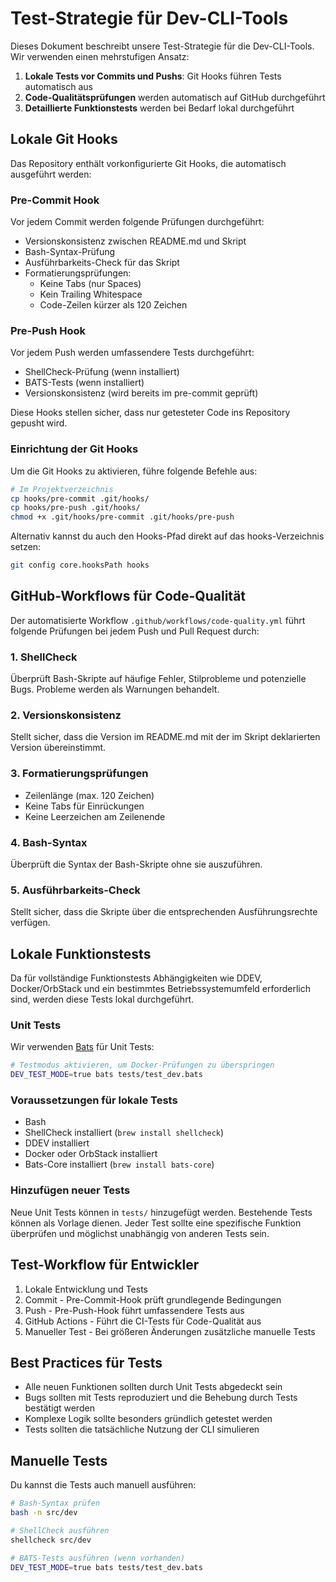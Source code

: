 # Test-Strategie für Dev-CLI-Tools

Dieses Dokument beschreibt unsere Test-Strategie für die Dev-CLI-Tools. Wir verwenden einen mehrstufigen Ansatz:

1. **Lokale Tests vor Commits und Pushs**: Git Hooks führen Tests automatisch aus
2. **Code-Qualitätsprüfungen** werden automatisch auf GitHub durchgeführt
3. **Detaillierte Funktionstests** werden bei Bedarf lokal durchgeführt

## Lokale Git Hooks

Das Repository enthält vorkonfigurierte Git Hooks, die automatisch ausgeführt werden:

### Pre-Commit Hook

Vor jedem Commit werden folgende Prüfungen durchgeführt:
- Versionskonsistenz zwischen README.md und Skript
- Bash-Syntax-Prüfung
- Ausführbarkeits-Check für das Skript
- Formatierungsprüfungen:
  - Keine Tabs (nur Spaces)
  - Kein Trailing Whitespace
  - Code-Zeilen kürzer als 120 Zeichen

### Pre-Push Hook

Vor jedem Push werden umfassendere Tests durchgeführt:
- ShellCheck-Prüfung (wenn installiert)
- BATS-Tests (wenn installiert)
- Versionskonsistenz (wird bereits im pre-commit geprüft)

Diese Hooks stellen sicher, dass nur getesteter Code ins Repository gepusht wird.

### Einrichtung der Git Hooks

Um die Git Hooks zu aktivieren, führe folgende Befehle aus:

```bash
# Im Projektverzeichnis
cp hooks/pre-commit .git/hooks/
cp hooks/pre-push .git/hooks/
chmod +x .git/hooks/pre-commit .git/hooks/pre-push
```

Alternativ kannst du auch den Hooks-Pfad direkt auf das hooks-Verzeichnis setzen:

```bash
git config core.hooksPath hooks
```

## GitHub-Workflows für Code-Qualität

Der automatisierte Workflow `.github/workflows/code-quality.yml` führt folgende Prüfungen bei jedem Push und Pull Request durch:

### 1. ShellCheck

Überprüft Bash-Skripte auf häufige Fehler, Stilprobleme und potenzielle Bugs. Probleme werden als Warnungen behandelt.

### 2. Versionskonsistenz

Stellt sicher, dass die Version im README.md mit der im Skript deklarierten Version übereinstimmt.

### 3. Formatierungsprüfungen

- Zeilenlänge (max. 120 Zeichen)
- Keine Tabs für Einrückungen
- Keine Leerzeichen am Zeilenende

### 4. Bash-Syntax

Überprüft die Syntax der Bash-Skripte ohne sie auszuführen.

### 5. Ausführbarkeits-Check

Stellt sicher, dass die Skripte über die entsprechenden Ausführungsrechte verfügen.

## Lokale Funktionstests

Da für vollständige Funktionstests Abhängigkeiten wie DDEV, Docker/OrbStack und ein bestimmtes Betriebssystemumfeld erforderlich sind, werden diese Tests lokal durchgeführt.

### Unit Tests

Wir verwenden [Bats](https://github.com/bats-core/bats-core) für Unit Tests:

```bash
# Testmodus aktivieren, um Docker-Prüfungen zu überspringen
DEV_TEST_MODE=true bats tests/test_dev.bats
```

### Voraussetzungen für lokale Tests

- Bash
- ShellCheck installiert (`brew install shellcheck`)
- DDEV installiert
- Docker oder OrbStack installiert
- Bats-Core installiert (`brew install bats-core`)

### Hinzufügen neuer Tests

Neue Unit Tests können in `tests/` hinzugefügt werden. Bestehende Tests können als Vorlage dienen.
Jeder Test sollte eine spezifische Funktion überprüfen und möglichst unabhängig von anderen Tests sein.

## Test-Workflow für Entwickler

1. Lokale Entwicklung und Tests
2. Commit - Pre-Commit-Hook prüft grundlegende Bedingungen
3. Push - Pre-Push-Hook führt umfassendere Tests aus
4. GitHub Actions - Führt die CI-Tests für Code-Qualität aus
5. Manueller Test - Bei größeren Änderungen zusätzliche manuelle Tests

## Best Practices für Tests

- Alle neuen Funktionen sollten durch Unit Tests abgedeckt sein
- Bugs sollten mit Tests reproduziert und die Behebung durch Tests bestätigt werden
- Komplexe Logik sollte besonders gründlich getestet werden
- Tests sollten die tatsächliche Nutzung der CLI simulieren

## Manuelle Tests

Du kannst die Tests auch manuell ausführen:

```bash
# Bash-Syntax prüfen
bash -n src/dev

# ShellCheck ausführen
shellcheck src/dev

# BATS-Tests ausführen (wenn vorhanden)
DEV_TEST_MODE=true bats tests/test_dev.bats
``` 